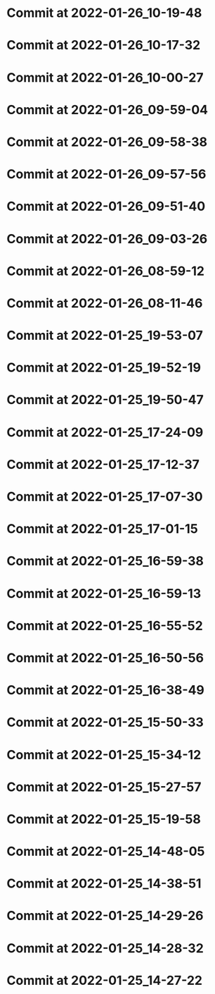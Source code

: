 # Commit at 2022-01-26_10-19-48
# Commit at 2022-01-26_10-17-32
# Commit at 2022-01-26_10-00-27
# Commit at 2022-01-26_09-59-04
# Commit at 2022-01-26_09-58-38
# Commit at 2022-01-26_09-57-56
# Commit at 2022-01-26_09-51-40
# Commit at 2022-01-26_09-03-26
# Commit at 2022-01-26_08-59-12
# Commit at 2022-01-26_08-11-46
# Commit at 2022-01-25_19-53-07
# Commit at 2022-01-25_19-52-19
# Commit at 2022-01-25_19-50-47
# Commit at 2022-01-25_17-24-09
# Commit at 2022-01-25_17-12-37
# Commit at 2022-01-25_17-07-30
# Commit at 2022-01-25_17-01-15
# Commit at 2022-01-25_16-59-38
# Commit at 2022-01-25_16-59-13
# Commit at 2022-01-25_16-55-52
# Commit at 2022-01-25_16-50-56
# Commit at 2022-01-25_16-38-49
# Commit at 2022-01-25_15-50-33
# Commit at 2022-01-25_15-34-12
# Commit at 2022-01-25_15-27-57
# Commit at 2022-01-25_15-19-58
# Commit at 2022-01-25_14-48-05
# Commit at 2022-01-25_14-38-51
# Commit at 2022-01-25_14-29-26
# Commit at 2022-01-25_14-28-32
# Commit at 2022-01-25_14-27-22
